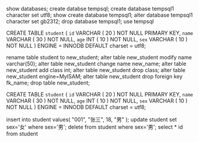 show databases;
create databse tempsql;
create database tempsql1 character set utf8;
show create database tempsql1;
alter database tempsql1 character set gb2312;
drop database tempsql1;
use tempsql

CREATE TABLE `student` (
	`id` VARCHAR ( 20 ) NOT NULL PRIMARY KEY,
	`name` VARCHAR ( 30 ) NOT NULL,
	`age` INT ( 10 ) NOT NULL,
	`sex` VARCHAR ( 10 ) NOT NULL 
) ENGINE = INNODB DEFAULT charset = utf8;

rename table student to new_student;
alter table new_student modify name varchar(50);
alter table new_student change name new_name;
alter table new_student add class int; 
alter table new_student drop class;
alter table new_student engine=MyISAM;
alter table new_student drop foreign key fk_name;
drop table new_student; 

CREATE TABLE `student` (
	`id` VARCHAR ( 20 ) NOT NULL PRIMARY KEY,
	`name` VARCHAR ( 30 ) NOT NULL,
	`age` INT ( 10 ) NOT NULL,
	`sex` VARCHAR ( 10 ) NOT NULL 
) ENGINE = INNODB DEFAULT charset = utf8;

insert into student values( "001", "张三", 18, "男" );
update student set sex='女' where sex='男';
delete from student where sex='男';
select * id from student